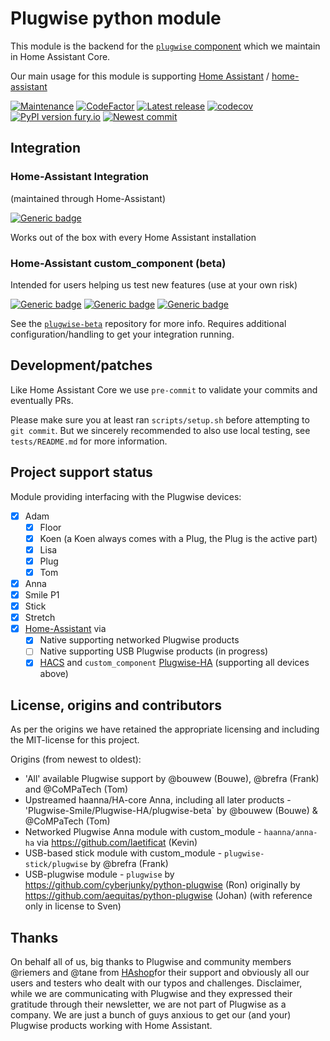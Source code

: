 # Plugwise python module

This module is the backend for the [`plugwise` component](https://github.com/home-assistant/core/tree/dev/homeassistant/components/plugwise) which we maintain in Home Assistant Core.

Our main usage for this module is supporting [Home Assistant](https://www.home-assistant.io) / [home-assistant](http://github.com/home-assistant/core/)

[![Maintenance](https://img.shields.io/badge/Maintained%3F-yes-green.svg)](https://github.com/plugwise)
[![CodeFactor](https://www.codefactor.io/repository/github/plugwise/python-plugwise/badge)](https://www.codefactor.io/repository/github/plugwise/python-plugwise)
[![Latest release](https://github.com/plugwise/python-plugwise/workflows/Latest%20release/badge.svg)](https://github.com/plugwise/python-plugwise/actions)
[![codecov](https://codecov.io/gh/plugwise/python-plugwise/branch/main/graph/badge.svg)](https://codecov.io/gh/plugwise/python-plugwise)
[![PyPI version fury.io](https://badge.fury.io/py/plugwise.svg)](https://pypi.python.org/pypi/plugwise/)
[![Newest commit](https://github.com/plugwise/python-plugwise/workflows/Latest%20commit/badge.svg)](https://github.com/plugwise/python-plugwise/actions)

## Integration

### Home-Assistant Integration

(maintained through Home-Assistant)

[![Generic badge](https://img.shields.io/badge/HA%20core-yes-green.svg)](https://github.com/home-assistant/core/tree/dev/homeassistant/components/plugwise)

Works out of the box with every Home Assistant installation

### Home-Assistant custom_component (beta)

Intended for users helping us test new features (use at your own risk)

[![Generic badge](https://img.shields.io/github/v/release/plugwise/plugwise-beta)](https://github.com/plugwise/plugwise-beta)
[![Generic badge](https://img.shields.io/badge/HA%20custom_component-yes-green.svg)](https://github.com/plugwise/plugwise-beta)
[![Generic badge](https://img.shields.io/badge/HACS-add%20our%20repo-yellow.svg)](https://github.com/plugwise/plugwise-beta)

See the [`plugwise-beta`](https://github.com/plugwise/plugwise-beta) repository for more info. Requires additional configuration/handling to get your integration running.

## Development/patches

Like Home Assistant Core we use `pre-commit` to validate your commits and eventually PRs.

Please make sure you at least ran `scripts/setup.sh` before attempting to `git commit`. But we sincerely recommended to also use local testing, see `tests/README.md` for more information.

## Project support status

Module providing interfacing with the Plugwise devices:

- [x] Adam
  - [x] Floor
  - [x] Koen (a Koen always comes with a Plug, the Plug is the active part)
  - [x] Lisa
  - [x] Plug
  - [x] Tom
- [x] Anna
- [x] Smile P1
- [x] Stick
- [x] Stretch
- [x] [Home-Assistant](https://home-assistant.io) via
  - [x] Native supporting networked Plugwise products
  - [ ] Native supporting USB Plugwise products (in progress)
  - [x] [HACS](https://hacs.xyz) and `custom_component` [Plugwise-HA](https://github.com/plugwise/plugwise-beta/) (supporting all devices above)

## License, origins and contributors

As per the origins we have retained the appropriate licensing and including the MIT-license for this project.

Origins (from newest to oldest):

- 'All' available Plugwise support by @bouwew (Bouwe), @brefra (Frank) and @CoMPaTech (Tom)
- Upstreamed haanna/HA-core Anna, including all later products - 'Plugwise-Smile/Plugwise-HA/plugwise-beta` by @bouwew (Bouwe) & @CoMPaTech (Tom)
- Networked Plugwise Anna module with custom_module - `haanna/anna-ha` via <https://github.com/laetificat> (Kevin)
- USB-based stick module with custom_module - `plugwise-stick/plugwise` by @brefra (Frank)
- USB-plugwise module - `plugwise` by <https://github.com/cyberjunky/python-plugwise> (Ron) originally by <https://github.com/aequitas/python-plugwise> (Johan) (with reference only in license to Sven)

## Thanks

On behalf all of us, big thanks to Plugwise and community members @riemers and @tane from [HAshop](https://hashop.nl)for their support and obviously all our users and testers who dealt with our typos and challenges. Disclaimer, while we are communicating with Plugwise and they expressed their gratitude through their newsletter, we are not part of Plugwise as a company. We are just a bunch of guys anxious to get our (and your) Plugwise products working with Home Assistant.
